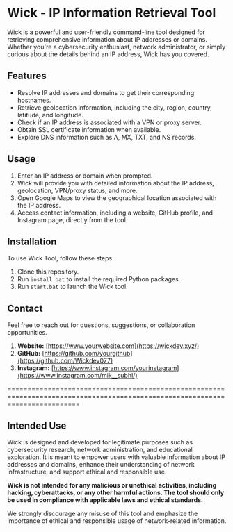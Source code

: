 # Wick - IP Information Retrieval Tool

Wick is a powerful and user-friendly command-line tool designed for retrieving comprehensive information about IP addresses or domains. Whether you're a cybersecurity enthusiast, network administrator, or simply curious about the details behind an IP address, Wick has you covered.

## Features

- Resolve IP addresses and domains to get their corresponding hostnames.
- Retrieve geolocation information, including the city, region, country, latitude, and longitude.
- Check if an IP address is associated with a VPN or proxy server.
- Obtain SSL certificate information when available.
- Explore DNS information such as A, MX, TXT, and NS records.

## Usage

1. Enter an IP address or domain when prompted.
2. Wick will provide you with detailed information about the IP address, geolocation, VPN/proxy status, and more.
3. Open Google Maps to view the geographical location associated with the IP address.
4. Access contact information, including a website, GitHub profile, and Instagram page, directly from the tool.

## Installation

To use Wick Tool, follow these steps:

1. Clone this repository.
2. Run `install.bat` to install the required Python packages.
3. Run `start.bat` to launch the Wick tool.

## Contact

Feel free to reach out for questions, suggestions, or collaboration opportunities.

1. **Website:** [https://www.yourwebsite.com](https://wickdev.xyz/)
2. **GitHub:** [https://github.com/yourgithub](https://github.com/Wickdev077)
3. **Instagram:** [https://www.instagram.com/yourinstagram](https://www.instagram.com/mik__subhi/)

==============================================================================================================================

## Intended Use

Wick is designed and developed for legitimate purposes such as cybersecurity research, network administration, and educational exploration. It is meant to empower users with valuable information about IP addresses and domains, enhance their understanding of network infrastructure, and support ethical and responsible use.

**Wick is not intended for any malicious or unethical activities, including hacking, cyberattacks, or any other harmful actions. The tool should only be used in compliance with applicable laws and ethical standards.**

We strongly discourage any misuse of this tool and emphasize the importance of ethical and responsible usage of network-related information.
